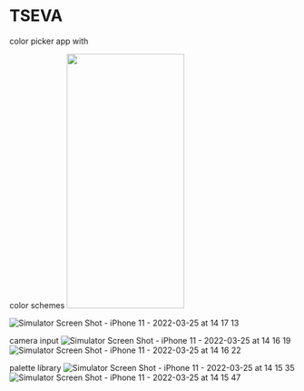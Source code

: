 # TSEVA
color picker app with

color schemes
<img src="https://user-images.githubusercontent.com/44254111/160111399-da0230a0-685d-4f71-b7c1-10df829f6cc5.png" width="207" height="448">

![Simulator Screen Shot - iPhone 11 - 2022-03-25 at 14 17 13](https://user-images.githubusercontent.com/44254111/160111409-571261a4-4292-42b4-af24-3ebf77132d16.png)

camera input
![Simulator Screen Shot - iPhone 11 - 2022-03-25 at 14 16 19](https://user-images.githubusercontent.com/44254111/160111449-84003cde-8c2a-48a8-886c-7dd8bf879237.png)
![Simulator Screen Shot - iPhone 11 - 2022-03-25 at 14 16 22](https://user-images.githubusercontent.com/44254111/160111476-6485fe10-7e9e-40aa-ab9f-84f533f68ebf.png)

palette library
![Simulator Screen Shot - iPhone 11 - 2022-03-25 at 14 15 35](https://user-images.githubusercontent.com/44254111/160111521-3238c313-c412-430f-a5be-fcd5c0b30793.png)
![Simulator Screen Shot - iPhone 11 - 2022-03-25 at 14 15 47](https://user-images.githubusercontent.com/44254111/160111537-37c864c0-4256-4013-a107-ba78b847905e.png)
